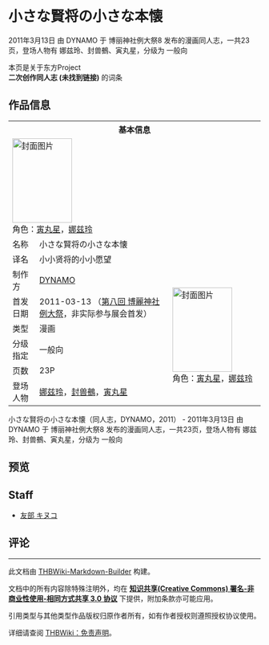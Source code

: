 # 小さな賢将の小さな本懐

<!-- source html: G:\repos\THBWiki-Markdown-Builder\THBWikiMarkdown\Temp\main\3\3b\ns0%3A%E5%B0%8F%E3%81%95%E3%81%AA%E8%B3%A2%E5%B0%86%E3%81%AE%E5%B0%8F%E3%81%95%E3%81%AA%E6%9C%AC%E6%87%90.html -->

2011年3月13日 由 DYNAMO 于 博丽神社例大祭8 发布的漫画同人志，一共23页，登场人物有 娜兹玲、封兽鵺、寅丸星，分级为 一般向

本页是关于东方Project  
 **二次创作同人志 (未找到链接)** 的词条

## 作品信息

<table><tbody><tr><th colspan="3">基本信息</th></tr><tr><td class="cover-artwork-mobile" colspan="2"><a href="./文件-小さな賢将の小さな本懐封面.jpg.md" class="image" title="封面图片"><img alt="封面图片" src="https://upload.thwiki.cc/thumb/e/e8/%E5%B0%8F%E3%81%95%E3%81%AA%E8%B3%A2%E5%B0%86%E3%81%AE%E5%B0%8F%E3%81%95%E3%81%AA%E6%9C%AC%E6%87%90%E5%B0%81%E9%9D%A2.jpg/119px-%E5%B0%8F%E3%81%95%E3%81%AA%E8%B3%A2%E5%B0%86%E3%81%AE%E5%B0%8F%E3%81%95%E3%81%AA%E6%9C%AC%E6%87%90%E5%B0%81%E9%9D%A2.jpg" decoding="async" loading="lazy" width="119" height="168" srcset="https://upload.thwiki.cc/thumb/e/e8/%E5%B0%8F%E3%81%95%E3%81%AA%E8%B3%A2%E5%B0%86%E3%81%AE%E5%B0%8F%E3%81%95%E3%81%AA%E6%9C%AC%E6%87%90%E5%B0%81%E9%9D%A2.jpg/178px-%E5%B0%8F%E3%81%95%E3%81%AA%E8%B3%A2%E5%B0%86%E3%81%AE%E5%B0%8F%E3%81%95%E3%81%AA%E6%9C%AC%E6%87%90%E5%B0%81%E9%9D%A2.jpg 1.5x, https://upload.thwiki.cc/thumb/e/e8/%E5%B0%8F%E3%81%95%E3%81%AA%E8%B3%A2%E5%B0%86%E3%81%AE%E5%B0%8F%E3%81%95%E3%81%AA%E6%9C%AC%E6%87%90%E5%B0%81%E9%9D%A2.jpg/238px-%E5%B0%8F%E3%81%95%E3%81%AA%E8%B3%A2%E5%B0%86%E3%81%AE%E5%B0%8F%E3%81%95%E3%81%AA%E6%9C%AC%E6%87%90%E5%B0%81%E9%9D%A2.jpg 2x" data-file-width="1200" data-file-height="1693"></a><div class="cover-char">角色：<a href="./寅丸星.md" title="寅丸星">寅丸星</a>，<a href="./娜兹玲.md" title="娜兹玲">娜兹玲</a></div></td>
</tr><tr><td class="label">名称</td><td colspan="2"> 小さな賢将の小さな本懐 </td></tr><tr><td class="label">译名</td><td colspan="2"> 小小贤将的小小愿望 </td></tr><tr><td class="label">制作方</td><td><a href="./DYNAMO.md" title="DYNAMO">DYNAMO</a></td><td class="cover-artwork" rowspan="6" style="min-width:168px;"><a href="./文件-小さな賢将の小さな本懐封面.jpg.md" class="image" title="封面图片"><img alt="封面图片" src="https://upload.thwiki.cc/thumb/e/e8/%E5%B0%8F%E3%81%95%E3%81%AA%E8%B3%A2%E5%B0%86%E3%81%AE%E5%B0%8F%E3%81%95%E3%81%AA%E6%9C%AC%E6%87%90%E5%B0%81%E9%9D%A2.jpg/119px-%E5%B0%8F%E3%81%95%E3%81%AA%E8%B3%A2%E5%B0%86%E3%81%AE%E5%B0%8F%E3%81%95%E3%81%AA%E6%9C%AC%E6%87%90%E5%B0%81%E9%9D%A2.jpg" decoding="async" loading="lazy" width="119" height="168" srcset="https://upload.thwiki.cc/thumb/e/e8/%E5%B0%8F%E3%81%95%E3%81%AA%E8%B3%A2%E5%B0%86%E3%81%AE%E5%B0%8F%E3%81%95%E3%81%AA%E6%9C%AC%E6%87%90%E5%B0%81%E9%9D%A2.jpg/178px-%E5%B0%8F%E3%81%95%E3%81%AA%E8%B3%A2%E5%B0%86%E3%81%AE%E5%B0%8F%E3%81%95%E3%81%AA%E6%9C%AC%E6%87%90%E5%B0%81%E9%9D%A2.jpg 1.5x, https://upload.thwiki.cc/thumb/e/e8/%E5%B0%8F%E3%81%95%E3%81%AA%E8%B3%A2%E5%B0%86%E3%81%AE%E5%B0%8F%E3%81%95%E3%81%AA%E6%9C%AC%E6%87%90%E5%B0%81%E9%9D%A2.jpg/238px-%E5%B0%8F%E3%81%95%E3%81%AA%E8%B3%A2%E5%B0%86%E3%81%AE%E5%B0%8F%E3%81%95%E3%81%AA%E6%9C%AC%E6%87%90%E5%B0%81%E9%9D%A2.jpg 2x" data-file-width="1200" data-file-height="1693"></a><div class="cover-char">角色：<a href="./寅丸星.md" title="寅丸星">寅丸星</a>，<a href="./娜兹玲.md" title="娜兹玲">娜兹玲</a></div></td>
</tr><tr><td class="label">首发日期</td><td>2011-03-13&#160;（<a href="/展会作品列表?e=%E5%8D%9A%E4%B8%BD%E7%A5%9E%E7%A4%BE%E4%BE%8B%E5%A4%A7%E7%A5%AD%238">第八回 博麗神社例大祭</a>，非实际参与展会首发）</td></tr><tr><td class="label">类型</td><td>漫画</td></tr><tr><td class="label">分级指定</td><td>一般向</td></tr><tr><td class="label">页数</td><td>23P</td></tr><tr><td class="label">登场人物</td><td><a href="./娜兹玲.md" title="娜兹玲">娜兹玲</a>，<a href="./封兽鵺.md" title="封兽鵺">封兽鵺</a>，<a href="./寅丸星.md" title="寅丸星">寅丸星</a></td></tr></tbody></table>

小さな賢将の小さな本懐（同人志，DYNAMO，2011） - 2011年3月13日 由 DYNAMO 于 博丽神社例大祭8 发布的漫画同人志，一共23页，登场人物有 娜兹玲、封兽鵺、寅丸星，分级为 一般向

## 预览

## Staff
- [友部 キヌコ](./友部キヌコ.md)


## 评论




---

此文档由 [THBWiki-Markdown-Builder](https://github.com/Delsin-Yu/THBWiki-Markdown-Builder) 构建。

文档中的所有内容除特殊注明外，均在 [**知识共享(Creative Commons) 署名-非商业性使用-相同方式共享 3.0 协议**](https://creativecommons.org/licenses/by-sa/3.0/deed.zh-hans) 下提供，附加条款亦可能应用。

引用类型与其他类型作品版权归原作者所有，如有作者授权则遵照授权协议使用。

详细请查阅 [THBWiki：免责声明](https://thbwiki.cc/THBWiki:%E5%85%8D%E8%B4%A3%E5%A3%B0%E6%98%8E)。

